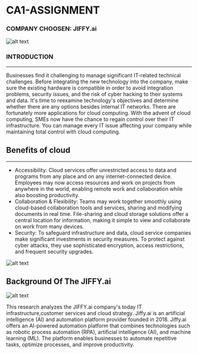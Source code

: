 # CA1-ASSIGNMENT 

### COMPANY CHOOSEN: JIFFY.ai 

![alt text]( https://encrypted-tbn0.gstatic.com/images?q=tbn:ANd9GcSFZvbWJ7kWjlKto5d2FqPg1n9jNgzoNjeYoKw0pZuX-n0DwuOWx0ODR4LZfnK6ihDz7rQ&usqp=CAU.png)

### **INTRODUCTION**
________________
Businesses find it challenging to manage significant IT-related technical challenges. Before integrating the new technology into the company, make sure the existing hardware is compatible in order to avoid integration problems, security issues, and the risk of cyber hacking to their systems and data. It's time to reexamine technology's objectives and determine whether there are any options besides internal IT networks. There are fortunately more applications for cloud computing. With the advent of cloud computing, SMEs now have the chance to regain control over their IT infrastructure. You can manage every IT issue affecting your company while maintaining total control with cloud computing.

## Benefits of cloud 
_____________________
- Accessibility: Cloud services offer unrestricted access to data and programs from any place and on any internet-connected device. Employees may now access resources 
  and work on projects from anywhere in the world, enabling remote work and collaboration while also boosting productivity.
- Collaboration & Flexibility: Teams may work together smoothly using cloud-based collaboration tools and services, sharing and modifying documents in real time. File-sharing and cloud storage solutions offer a central location for information, making it simple to view and collaborate on work from many devices.
- Security: To safeguard infrastructure and data, cloud service companies make significant investments in security measures. To protect against cyber attacks, they use sophisticated encryption, access restrictions, and frequent security upgrades. 
 

![alt text](https://tflive.wpenginepowered.com/wp-content/uploads/2020/01/benefits_of_cloud_computing.jpg)


## **Background Of The JIFFY.ai**
![alt text](https://static.crozdesk.com/web_app_library/providers/logos/000/008/508/box/jiffy.ai-1669210952-logo.png?1669210952.jpg)

This research analyzes the  JIFFY.ai company's  today IT infrastructure,customer services and cloud strategy. Jiffy.ai is an artificial intelligence (AI) and automation platform provider founded in 2018. Jiffy.ai offers an AI-powered automation platform that combines technologies such as robotic process automation (RPA), artificial intelligence (AI), and machine learning (ML). The platform enables businesses to automate repetitive tasks, optimize processes, and improve productivity.
